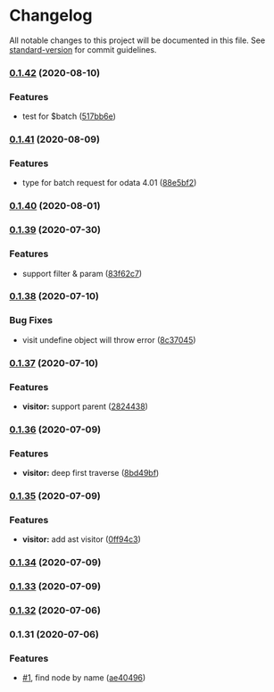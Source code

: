 # Changelog

All notable changes to this project will be documented in this file. See [standard-version](https://github.com/conventional-changelog/standard-version) for commit guidelines.

### [0.1.42](https://github.com/Soontao/odata-v4-parser/compare/v0.1.41...v0.1.42) (2020-08-10)


### Features

* test for $batch ([517bb6e](https://github.com/Soontao/odata-v4-parser/commit/517bb6ebab4d5bdaba825c6c1d685643a6a00183))

### [0.1.41](https://github.com/Soontao/odata-v4-parser/compare/v0.1.40...v0.1.41) (2020-08-09)


### Features

* type for batch request for odata 4.01 ([88e5bf2](https://github.com/Soontao/odata-v4-parser/commit/88e5bf25a084fb389879088f468727befe6c8e70))

### [0.1.40](https://github.com/Soontao/odata-v4-parser/compare/v0.1.39...v0.1.40) (2020-08-01)

### [0.1.39](https://github.com/Soontao/odata-v4-parser/compare/v0.1.38...v0.1.39) (2020-07-30)


### Features

* support filter & param ([83f62c7](https://github.com/Soontao/odata-v4-parser/commit/83f62c78c73433af6c4575dd00aa01d57dd4dc43))

### [0.1.38](https://github.com/Soontao/odata-v4-parser/compare/v0.1.37...v0.1.38) (2020-07-10)


### Bug Fixes

* visit undefine object will throw error ([8c37045](https://github.com/Soontao/odata-v4-parser/commit/8c37045f3734950fad052369b77e83d0571e240e))

### [0.1.37](https://github.com/Soontao/odata-v4-parser/compare/v0.1.36...v0.1.37) (2020-07-10)


### Features

* **visitor:** support parent ([2824438](https://github.com/Soontao/odata-v4-parser/commit/2824438824b26d5efd13dfc82964f6d66d6155fd))

### [0.1.36](https://github.com/Soontao/odata-v4-parser/compare/v0.1.35...v0.1.36) (2020-07-09)


### Features

* **visitor:** deep first traverse ([8bd49bf](https://github.com/Soontao/odata-v4-parser/commit/8bd49bfa37ec419419c6336ae36bb216abdca79d))

### [0.1.35](https://github.com/Soontao/odata-v4-parser/compare/v0.1.34...v0.1.35) (2020-07-09)


### Features

* **visitor:** add ast visitor ([0ff94c3](https://github.com/Soontao/odata-v4-parser/commit/0ff94c3be04d25b898f09aa4f2abf73ac49f8c2c))

### [0.1.34](https://github.com/Soontao/odata-v4-parser/compare/v0.1.33...v0.1.34) (2020-07-09)

### [0.1.33](https://github.com/Soontao/odata-v4-parser/compare/v0.1.32...v0.1.33) (2020-07-09)

### [0.1.32](https://github.com/Soontao/odata-v4-parser/compare/v0.1.31...v0.1.32) (2020-07-06)

### 0.1.31 (2020-07-06)


### Features

* [#1](https://github.com/Soontao/odata-v4-parser/issues/1), find node by name ([ae40496](https://github.com/Soontao/odata-v4-parser/commit/ae40496c9acc40abccc9115848819a011ac1a6b3))
